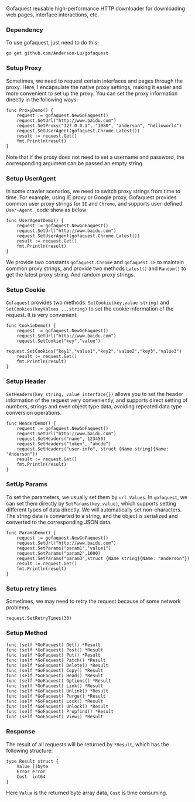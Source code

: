 Gofaquest reusable high-performance HTTP downloader for downloading web pages, interface interactions, etc.

### Dependency

To use gofaquest, just need to do this:

```golang
go get github.com/Anderson-Lu/gofaquest
```

### Setup Proxy

Sometimes, we need to request certain interfaces and pages through the proxy. Here, I encapsulate the native proxy settings, making it easier and more convenient to set up the proxy. You can set the proxy information directly in the following ways:

```golang
func ProxyDemo() {
	request := gofaquest.NewGoFaquest()
	request.SetUrl("http://www.baidu.com")
	request.SetProxy("127.0.0.1", "1080", "anderson", "helloworld")
	request.SetUserAgent(gofaquest.Chrome.Latest())
	result := request.Get()
	fmt.Println(result)
}
```

Note that if the proxy does not need to set a username and password, the corresponding argument can be passed an empty string.

### Setup UserAgent

In some crawler scenarios, we need to switch proxy strings from time to time. For example, using IE proxy or Google proxy, Gofaquest provides common user proxy strings for `IE` and `Chrome`, and supports user-defined `User-Agent`. ,code show as below:

```golang
func UserAgentDemo() {
	request := gofaquest.NewGoFaquest()
	request.SetUrl("http://www.baidu.com")
	request.SetUserAgent(gofaquest.Chrome.Latest())
	result := request.Get()
	fmt.Println(result)
}
```

We provide two constants `gofaquest.Chrome` and `gofaquest.IE` to maintain common proxy strings, and provide two methods `Latest()` and `Random()` to get the latest proxy string. And random proxy strings.

### Setup Cookie

`Gofaquest` provides two methods: `SetCookie(key,value string)` and `SetCookies(keyValues ​​...string)` to set the cookie information of the request. It is very convenient:

```golang
func CookieDemo() {
	request := gofaquest.NewGoFaquest()
	request.SetUrl("http://www.baidu.com")
	request.SetCookie("key","value")
	request.SetCookies("key1","value1","key2","value2","key3","value3")
	result := request.Get()
	fmt.Println(result)
}
```

### Setup Header

`SetHeaders(key string, value interface{})` allows you to set the header information of the request very conveniently, and supports direct setting of numbers, strings and even object type data, avoiding repeated data type conversion operations.

```golang
func HeaderDemo() {
	request := gofaquest.NewGoFaquest()
	request.SetUrl("http://www.baidu.com")
	request.SetHeaders("name", 123456)
	request.SetHeaders("token", "abcde")
	request.SetHeaders("user-info", struct {Name string}{Name: "Anderson"})
	result := request.Get()
	fmt.Println(result)
}
```

### SetUp Params

To set the parameters, we usually set them by `url.Values`. In `gofaquest`, we can set them directly by `SetParams(key,value)`, which supports setting different types of data directly. We will automatically set non-characters. The string data is converted to a string, and the object is serialized and converted to the corresponding JSON data.

```golang
func ParamsDemo() {
	request := gofaquest.NewGoFaquest()
	request.SetUrl("http://www.baidu.com")
	request.SetParams("param1","value1")
	request.SetParams("param2",1000)
	request.SetParams("param3",struct {Name string}{Name: "Anderson"})
	result := request.Get()
	fmt.Println(result)
}
```

### Setup retry times

Sometimes, we may need to retry the request because of some network problems.

```golang
request.SetRetryTimes(30)
```

### Setup Method

```golang
func (self *GoFaquest) Get() *Result
func (self *GoFaquest) Post() *Result
func (self *GoFaquest) Put() *Result
func (self *GoFaquest) Patch() *Result
func (self *GoFaquest) Delete() *Result
func (self *GoFaquest) Copy() *Result
func (self *GoFaquest) Head() *Result
func (self *GoFaquest) Options() *Result
func (self *GoFaquest) Link() *Result
func (self *GoFaquest) Unlink() *Result
func (self *GoFaquest) Purge() *Result
func (self *GoFaquest) Lock() *Result
func (self *GoFaquest) Unlock() *Result
func (self *GoFaquest) Propfind() *Result
func (self *GoFaquest) View() *Result
```

### Response

The result of all requests will be returned by `*Result`, which has the following structure:

```golang
type Result struct {
	Value []byte
	Error error
	Cost  int64
}
```

Here `Value` is the returned byte array data, `Cost` is time consuming.

